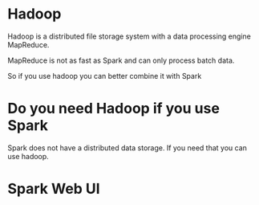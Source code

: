 # Hadoop

Hadoop is a distributed file storage system with a data processing engine MapReduce.

MapReduce is not as fast as Spark and can only process batch data.

So if you use hadoop you can better combine it with Spark

# Do you need Hadoop if you use Spark

Spark does not have a distributed data storage. If you need that you can use hadoop.

# Spark Web UI


